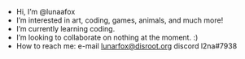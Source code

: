 - Hi, I’m @lunaafox
- I’m interested in art, coding, games, animals, and much more!
- I’m currently learning coding.
- I’m looking to collaborate on nothing at the moment. :)
- How to reach me: e-mail lunarfox@disroot.org discord l2na#7938

<!---
lunaafox/lunaafox is a ✨ special ✨ repository because its `README.md` (this file) appears on your GitHub profile.
You can click the Preview link to take a look at your changes.
--->
